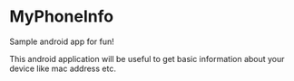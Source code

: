 # MyPhoneInfo
Sample android app for fun!

This android application will be useful to get basic information about your device like mac address etc.
